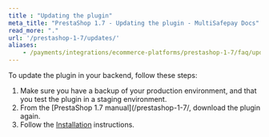 ```yaml
---
title : "Updating the plugin"
meta_title: "PrestaShop 1.7 - Updating the plugin - MultiSafepay Docs"
read_more: "."
url: '/prestashop-1-7/updates/'
aliases:
    - /payments/integrations/ecommerce-platforms/prestashop-1-7/faq/updating-the-plugin/
---
```


To update the plugin in your backend, follow these steps:

1. Make sure you have a backup of your production environment, and that you test the plugin in a staging environment.
2. From the [PrestaShop 1.7 manual](/prestashop-1-7/, download the plugin again.
3. Follow the [Installation](/prestashop-1-7/#installation) instructions.
